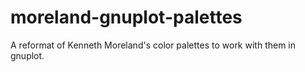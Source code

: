 # moreland-gnuplot-palettes
A reformat of Kenneth Moreland's color palettes to work with them in gnuplot.

